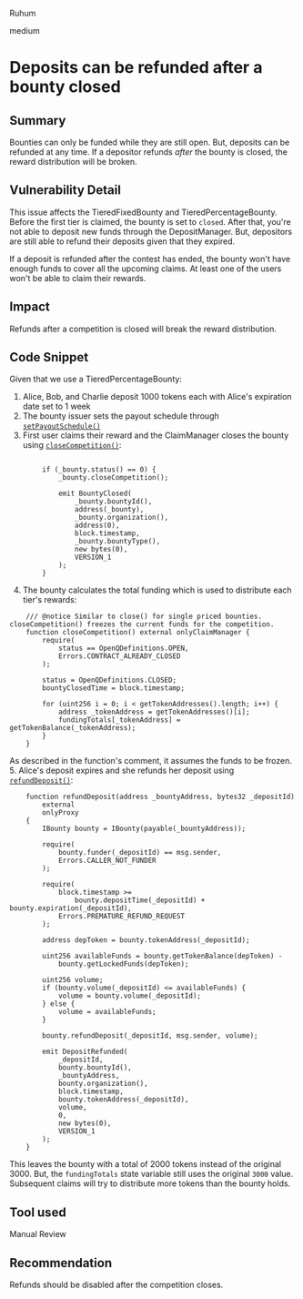 Ruhum

medium

# Deposits can be refunded after a bounty closed

## Summary
Bounties can only be funded while they are still open. But, deposits can be refunded at any time. If a depositor refunds *after* the bounty is closed, the reward distribution will be broken.

## Vulnerability Detail
This issue affects the TieredFixedBounty and TieredPercentageBounty. Before the first tier is claimed, the bounty is set to `closed`. After that, you're not able to deposit new funds through the DepositManager. But, depositors are still able to refund their deposits given that they expired.

If a deposit is refunded after the contest has ended, the bounty won't have enough funds to cover all the upcoming claims. At least one of the users won't be able to claim their rewards.

## Impact
Refunds after a competition is closed will break the reward distribution.

## Code Snippet

Given that we use a TieredPercentageBounty:
1. Alice, Bob, and Charlie deposit 1000 tokens each with Alice's expiration date set to 1 week
2. The bounty issuer sets the payout schedule through [`setPayoutSchedule()`](https://github.com/sherlock-audit/2023-02-openq/blob/main/contracts/Bounty/Implementations/TieredPercentageBountyV1.sol#L141)
3. First user claims their reward and the ClaimManager closes the bounty using [`closeCompetition()`](https://github.com/sherlock-audit/2023-02-openq/blob/main/contracts/ClaimManager/Implementations/ClaimManagerV1.sol#L291):
```sol

        if (_bounty.status() == 0) {
            _bounty.closeCompetition();

            emit BountyClosed(
                _bounty.bountyId(),
                address(_bounty),
                _bounty.organization(),
                address(0),
                block.timestamp,
                _bounty.bountyType(),
                new bytes(0),
                VERSION_1
            );
        }
```
4. The bounty calculates the total funding which is used to distribute each tier's rewards:
```sol
    /// @notice Similar to close() for single priced bounties. closeCompetition() freezes the current funds for the competition.
    function closeCompetition() external onlyClaimManager {
        require(
            status == OpenQDefinitions.OPEN,
            Errors.CONTRACT_ALREADY_CLOSED
        );

        status = OpenQDefinitions.CLOSED;
        bountyClosedTime = block.timestamp;

        for (uint256 i = 0; i < getTokenAddresses().length; i++) {
            address _tokenAddress = getTokenAddresses()[i];
            fundingTotals[_tokenAddress] = getTokenBalance(_tokenAddress);
        }
    }
```
As described in the function's comment, it assumes the funds to be frozen.
5. Alice's deposit expires and she refunds her deposit using [`refundDeposit()`](https://github.com/sherlock-audit/2023-02-openq/blob/main/contracts/DepositManager/Implementations/DepositManagerV1.sol#L152):
```sol
    function refundDeposit(address _bountyAddress, bytes32 _depositId)
        external
        onlyProxy
    {
        IBounty bounty = IBounty(payable(_bountyAddress));

        require(
            bounty.funder(_depositId) == msg.sender,
            Errors.CALLER_NOT_FUNDER
        );

        require(
            block.timestamp >=
                bounty.depositTime(_depositId) + bounty.expiration(_depositId),
            Errors.PREMATURE_REFUND_REQUEST
        );

        address depToken = bounty.tokenAddress(_depositId);

        uint256 availableFunds = bounty.getTokenBalance(depToken) -
            bounty.getLockedFunds(depToken);

        uint256 volume;
        if (bounty.volume(_depositId) <= availableFunds) {
            volume = bounty.volume(_depositId);
        } else {
            volume = availableFunds;
        }

        bounty.refundDeposit(_depositId, msg.sender, volume);

        emit DepositRefunded(
            _depositId,
            bounty.bountyId(),
            _bountyAddress,
            bounty.organization(),
            block.timestamp,
            bounty.tokenAddress(_depositId),
            volume,
            0,
            new bytes(0),
            VERSION_1
        );
    }
```

This leaves the bounty with a total of 2000 tokens instead of the original 3000. But, the `fundingTotals` state variable still uses the original `3000` value. Subsequent claims will try to distribute more tokens than the bounty holds.

## Tool used

Manual Review

## Recommendation
Refunds should be disabled after the competition closes.
